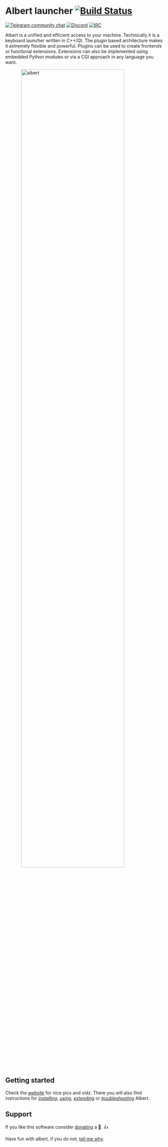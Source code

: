 # Albert launcher [![Build Status](https://api.travis-ci.org/albertlauncher/albert.svg?branch=dev)](https://travis-ci.org/albertlauncher/albert)

[![Telegram community chat](https://img.shields.io/badge/chat-telegram-0088cc.svg?style=flat)](https://telegram.me/albert_launcher_community) [![Discord](https://img.shields.io/badge/chat-discord-7289da.svg?style=flat)](https://discord.gg/t8G2EkvRZh) [![IRC](https://img.shields.io/badge/chat-IRC-brightgreen.svg)](http://webchat.freenode.net/?channels=%23albertlauncher)

Albert is a unified and efficient access to your machine. Technically it is a keyboard launcher written in C++/Qt. The plugin based architecture makes it extremely flexible and powerful. Plugins can be used to create frontends or functional extensions. Extensions can also be implemented using embedded Python modules or via a CGI approach in any language you want.

<img style="width:80%; margin:auto; display:block;" alt="albert" src="https://albertlauncher.github.io/img/v0.10.jpg">

## Getting started

Check the [*website*](https://albertlauncher.github.io/) for nice pics and vidz. There you will also find instructions for [*installing*](https://albertlauncher.github.io/installing/), [*using*](https://albertlauncher.github.io/using/),  [*extending*](https://albertlauncher.github.io/extending/) or [*troubleshooting*](https://albertlauncher.github.io/help/) Albert.

## Support

If you like this software consider [donating](https://albertlauncher.github.io/donation/) a :beer:. :+1:

Have fun with albert, if you do not, [tell me why](https://telegram.me/albert_launcher_community).
